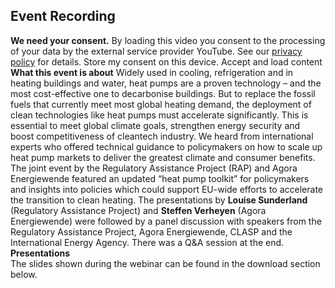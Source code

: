 ##  Event Recording 
**We need your consent.**
By loading this video you consent to the processing of your data by the external service provider YouTube. See our ​[privacy policy](https://www.agora-energiewende.org/privacy-policy)​ for details.
Store my consent on this device.
Accept and load content
**What this event is about**
Widely used in cooling, refrigeration and in heating buildings and water, heat pumps are a proven technology – and the most cost-effective one to decarbonise buildings. But to replace the fossil fuels that currently meet most global heating demand, the deployment of clean technologies like heat pumps must accelerate significantly. This is essential to meet global climate goals, strengthen energy security and boost competitiveness of cleantech industry.
We heard from international experts who offered technical guidance to policymakers on how to scale up heat pump markets to deliver the greatest climate and consumer benefits. The joint event by the Regulatory Assistance Project (RAP) and Agora Energiewende featured an updated “heat pump toolkit” for policymakers and insights into policies which could support EU-wide efforts to accelerate the transition to clean heating.
The presentations by **Louise Sunderland** (Regulatory Assistance Project) and **Steffen Verheyen** (Agora Energiewende) were followed by a panel discussion with speakers from the Regulatory Assistance Project, Agora Energiewende, CLASP and the International Energy Agency. There was a Q&A session at the end. 
**Presentations**  
The slides shown during the webinar can be found in the download section below.
